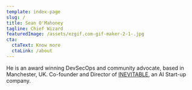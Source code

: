 ```yaml
---
template: index-page
slug: /
title: Sean O'Mahoney
tagline: Chief Wizard
featuredImage: /assets/ezgif.com-gif-maker-2-1-.jpg
cta:
  ctaText: Know more
  ctaLink: /about
---
```

He is an award winning DevSecOps and community advocate, based in Manchester, UK. Co-founder and Director of [INEVITABLE](https://inevitableinnovations.com/), an AI Start-up company.